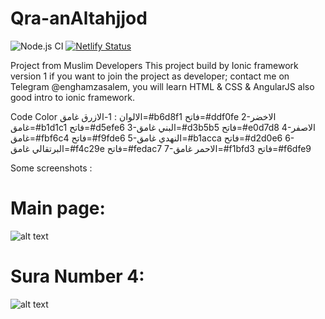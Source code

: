 # Qra-anAltahjjod
![Node.js CI](https://github.com/enghamzasalem/Qra-anAltahjjod/workflows/Node.js%20CI/badge.svg)
[![Netlify Status](https://api.netlify.com/api/v1/badges/fc76c340-b25a-47ad-896e-4aec5ea64c0e/deploy-status)](https://naughty-kirch-7e1b00.netlify.com)


Project from Muslim Developers
This project build by Ionic framework version 1
if you want to join the project as developer; contact me on Telegram @enghamzasalem, you will learn HTML & CSS & AngularJS also good intro to ionic framework.

Code Color  الالوان :
1-الازرق   غامق=#b6d8f1  فاتح=#ddf0fe
2-الاخضر  غامق=#b1d1c1  فاتح=#d5efe6
3-البني      غامق=#d3b5b5  فاتح=#e0d7d8
4-الاصفر   غامق=#fbf6c4  فاتح=#f9fde6
5-النهدي    غامق=#b1acca  فاتح=#d2d0e6
6-البرتقالي  غامق=#f4c29e  فاتح=#fedac7
7-الاحمر    غامق=#f1bfd3  فاتح=#f6dfe9 

Some screenshots :

# Main page:

![alt text](https://raw.githubusercontent.com/enghamzasalem/Qra-anAltahjjod/master/index.png)

# Sura Number 4:

![alt text](https://raw.githubusercontent.com/enghamzasalem/Qra-anAltahjjod/master/screen.png)
